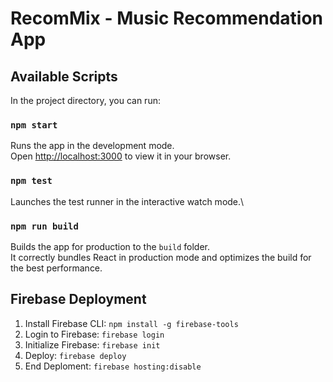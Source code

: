 # RecomMix - Music Recommendation App

## Available Scripts

In the project directory, you can run:

### `npm start`

Runs the app in the development mode.\
Open [http://localhost:3000](http://localhost:3000) to view it in your browser.

### `npm test`

Launches the test runner in the interactive watch mode.\

### `npm run build`

Builds the app for production to the `build` folder.\
It correctly bundles React in production mode and optimizes the build for the best performance.

## Firebase Deployment

1. Install Firebase CLI: `npm install -g firebase-tools`
2. Login to Firebase: `firebase login`
3. Initialize Firebase: `firebase init`
4. Deploy: `firebase deploy`
5. End Deploment: `firebase hosting:disable`


